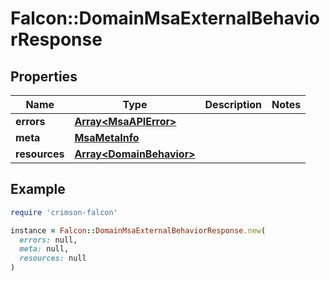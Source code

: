 # Falcon::DomainMsaExternalBehaviorResponse

## Properties

| Name | Type | Description | Notes |
| ---- | ---- | ----------- | ----- |
| **errors** | [**Array&lt;MsaAPIError&gt;**](MsaAPIError.md) |  |  |
| **meta** | [**MsaMetaInfo**](MsaMetaInfo.md) |  |  |
| **resources** | [**Array&lt;DomainBehavior&gt;**](DomainBehavior.md) |  |  |

## Example

```ruby
require 'crimson-falcon'

instance = Falcon::DomainMsaExternalBehaviorResponse.new(
  errors: null,
  meta: null,
  resources: null
)
```

